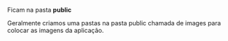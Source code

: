 Ficam na pasta **public**

Geralmente criamos uma pastas na pasta public chamada de images para colocar as imagens da aplicação.

